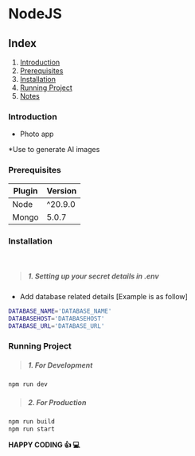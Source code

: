 # NodeJS

## Index

1. [Introduction](#introduction)
2. [Prerequisites](#prerequisites)
3. [Installation](#installation)
4. [Running Project](#running-project)
5. [Notes](#notes)

### Introduction

-   Photo app

\*Use to generate AI images

### Prerequisites

| **Plugin** | **Version** |
| ---------- | ----------- |
| Node       | ^20.9.0     |
| Mongo      | 5.0.7       |

### Installation

<br />

> ##### 1. Setting up your secret details in .env

-   Add database related details [Example is as follow]

```sh
DATABASE_NAME='DATABASE_NAME'
DATABASEHOST='DATABASEHOST'
DATABASE_URL='DATABASE_URL'
```

### Running Project

> ##### 1. For Development

```sh
npm run dev
```

> ##### 2. For Production

```sh
npm run build
npm run start
```

**HAPPY CODING :+1: :computer:**
